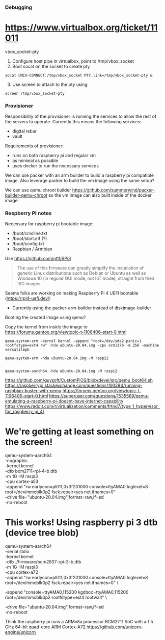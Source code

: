 ### Debugging

# https://www.virtualbox.org/ticket/11011

vbox_socket-pty

1. Configure host pipe in virtualbox, point to /tmp/vbox_socket
2. Boot socat on the socket to create pty
```
socat UNIX-CONNECT:/tmp/vbox_socket PTY,link=/tmp/vbox_socket-pty &
```
3. Use screen to attach to the pty using
```
screen /tmp/vbox_socket-pty
```

### Provisioner

Responsibility of the provisioner is running the services to allow the rest of the servers to operate.
Currently this means the following services:

- digital rebar
- vault

Requirements of provisioner:

- runs on both raspberry pi and regular vm
- as minimal as possible
- uses docker to run the necessary services

We can use packer with an arm builder to build a raspberry pi compatible image.
Also leverage packer to build the vm image using the same setup?

We can use qemu chroot builder https://github.com/summerwind/packer-builder-qemu-chroot
so the vm image can also built inside of the docker image.








### Respberry PI notes

Necessary for raspberry pi bootable image:
- /boot/cmdline.txt
- /boot/start.elf (?)
- /boot/config.txt
- Raspbian / Armbian



Use https://github.com/pftf/RPi3



> The use of this firmware can greatly simplify the installation of generic Linux distributions such as Debian or Ubuntu as well as Windows 10 (in regular GUI mode, not IoT mode), straight from their ISO images.


Seems folks are working on making Raspberry Pi 4 UEFI bootable (https://rpi4-uefi.dev/)




- Currently using the packer-arm-builder instead of diskimage-builder

Booting the created image using qemu?

Copy the kernel from inside the image to 
https://forums.gentoo.org/viewtopic-t-1106406-start-0.html

    qemu-system-arm -kernel kernel -append "root=/dev/sda2 panic=1 rootfstype=ext4 rw" -hda ubuntu-20.04.img -cpu arm1176 -m 256 -machine versatilepb

    qemu-system-arm -hda ubuntu-20.04.img -M raspi2


    qemu-system-aarch64 -hda ubuntu-20.04.img -M raspi2
    

https://github.com/guysoft/CustomPiOS/blob/devel/src/qemu_boot64.sh
https://raspberrypi.stackexchange.com/questions/100384/running-raspbian-buster-with-qemu
https://forums.gentoo.org/viewtopic-t-1106406-start-0.html
https://superuser.com/questions/1535589/qemu-emulating-a-raspberry-pi-doesnt-have-internet-capability
https://www.reddit.com/r/virtualization/comments/frtnd7/type_1_hypervisor_for_raspberry_pi_4/
 
 # We're getting at least something on the screen!
 qemu-system-aarch64 \
  -nographic \
  -kernel kernel \
  -dtb bcm2711-rpi-4-b.dtb \
  -m 1G -M raspi3 \
  -cpu cortex-a53 \
  -append "rw earlycon=pl011,0x3f201000 console=ttyAMA0 loglevel=8 root=/dev/mmcblk0p2 fsck.repair=yes net.ifnames=0" \
  -drive file="ubuntu-20.04.img",format=raw,if=sd \
  -no-reboot

 # This works! Using raspberry pi 3 dtb (device tree blob)
 qemu-system-aarch64 \
  -serial stdio \
  -kernel kernel \
  -dtb ./firmware/bcm2837-rpi-3-b.dtb \
  -m 1G -M raspi3 \
  -cpu cortex-a72 \
  -append "rw earlycon=pl011,0x3f201000 console=ttyAMA0 loglevel=8 root=/dev/mmcblk0p2 fsck.repair=yes net.ifnames=0" \

  -append "console=ttyAMA0,115200 kgdboc=ttyAMA0,115200 root=/dev/mmcblk0p2 rootfstype=ext4 rootwait" \

  -drive file="ubuntu-20.04.img",format=raw,if=sd \
  -no-reboot




Think the raspberry pi runs a ARMv8a processor
BCM2711 SoC with a 1.5 GHz 64-bit quad-core ARM Cortex-A72 
https://github.com/unicorn-engine/unicorn






